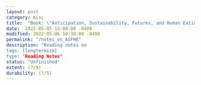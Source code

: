 ```yaml
---
layout: post
category: misc
title:  "Book: \"Anticipation, Sustainability, Futures, and Human Extinction\""
date:  2022-05-05 14:08:00 -0400
modified: 2022-05-06 10:30:00 -0400
permalink: "/notes_on_ASFHE"
description: "Reading notes on 
tags: [longtermism]
type: "Reading Notes"
status: "Unfinished"
extent: (?/9)
durability: (?/5)
---
```



